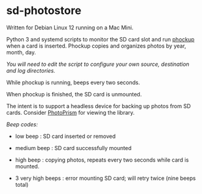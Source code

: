 # sd-photostore

Written for Debian Linux 12 running on a Mac Mini.

Python 3 and systemd scripts to monitor the SD card slot and run [phockup](https://github.com/ivandokov/phockup)
when a card is inserted.  Phockup copies and organizes photos by year, month, day.  

_You will need to edit the script to configure your own source, destination and log directories._

While phockup is running, beeps every two seconds.

When phockup is finished, the SD card is unmounted.

The intent is to support a headless device for backing up photos from SD cards.  Consider [PhotoPrism](https://www.photoprism.app/)
for viewing the library.


_Beep codes:_

- low beep :  SD card inserted or removed
- medium beep : SD card successfully mounted
- high beep : copying photos, repeats every two seconds while card is mounted.

- 3 very high beeps : error mounting SD card; will retry twice (nine beeps total)


